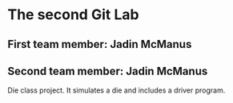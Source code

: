 # The second Git Lab
## First team member: Jadin McManus
## Second team member: Jadin McManus
Die class project. It simulates a die and includes a driver program.